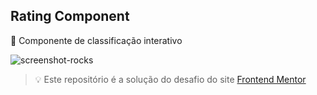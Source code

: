 ## Rating Component
💄 Componente de classificação interativo

![screenshot-rocks](https://user-images.githubusercontent.com/32376905/174283184-eb02b346-0a6e-4789-bb4c-10c209b50ee0.png)

> 💡 Este repositório é a solução do desafio do site [Frontend Mentor](https://www.frontendmentor.io/challenges/interactive-rating-component-koxpeBUmI)
